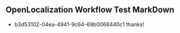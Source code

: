 ## OpenLocalization Workflow Test MarkDown
* b3d53102-04ea-4941-9c64-69b0068440c1 thanks!

<!--HONumber=Aug16_HO1-->


